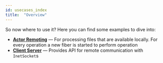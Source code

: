 ```yaml
---
id: usecases_index
title:  "Overview"
---
```


So now where to use it? Here you can find some examples to dive into:

 - **[Actor Remoting](actor_remoting.md)** — For processing files that are available locally. For every operation a new fiber is started to perform operation
 - **[Client Server](client_server.md)** — Provides API for remote communication with `InetSocket`s 
